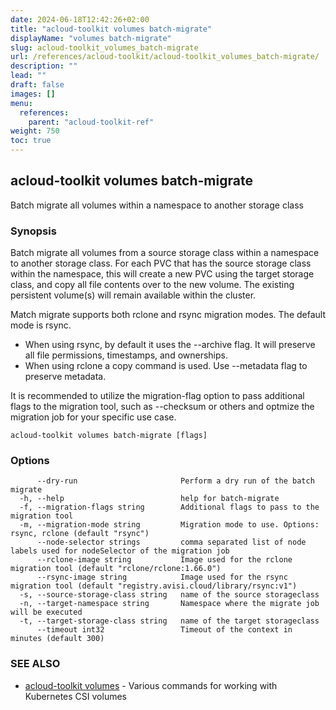 ```yaml
---
date: 2024-06-18T12:42:26+02:00
title: "acloud-toolkit volumes batch-migrate"
displayName: "volumes batch-migrate"
slug: acloud-toolkit_volumes_batch-migrate
url: /references/acloud-toolkit/acloud-toolkit_volumes_batch-migrate/
description: ""
lead: ""
draft: false
images: []
menu:
  references:
    parent: "acloud-toolkit-ref"
weight: 750
toc: true
---
```

## acloud-toolkit volumes batch-migrate

Batch migrate all volumes within a namespace to another storage class

### Synopsis

Batch migrate all volumes from a source storage class within a namespace to another storage class.
For each PVC that has the source storage class within the namespace, this will create a new PVC using the target storage class, and copy all file contents over to the new volume. The existing persistent volume(s) will remain available within the cluster.

Match migrate supports both rclone and rsync migration modes. The default mode is rsync.
- When using rsync, by default it uses the --archive flag. It will preserve all file permissions, timestamps, and ownerships.
- When using rclone a copy command is used. Use --metadata flag to preserve metadata.

It is recommended to utilize the migration-flag option to pass additional flags to the migration tool, such as --checksum or others and optmize the migration job for your specific use case.
		

```
acloud-toolkit volumes batch-migrate [flags]
```

### Options

```
      --dry-run                       Perform a dry run of the batch migrate
  -h, --help                          help for batch-migrate
  -f, --migration-flags string        Additional flags to pass to the migration tool
  -m, --migration-mode string         Migration mode to use. Options: rsync, rclone (default "rsync")
      --node-selector strings         comma separated list of node labels used for nodeSelector of the migration job
      --rclone-image string           Image used for the rclone migration tool (default "rclone/rclone:1.66.0")
      --rsync-image string            Image used for the rsync migration tool (default "registry.avisi.cloud/library/rsync:v1")
  -s, --source-storage-class string   name of the source storageclass
  -n, --target-namespace string       Namespace where the migrate job will be executed
  -t, --target-storage-class string   name of the target storageclass
      --timeout int32                 Timeout of the context in minutes (default 300)
```

### SEE ALSO

* [acloud-toolkit volumes](/references/acloud-toolkit/acloud-toolkit_volumes/)	 - Various commands for working with Kubernetes CSI volumes

